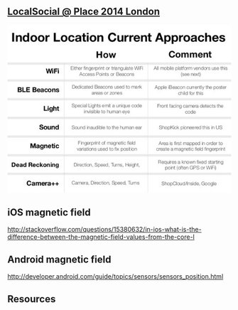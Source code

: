 
## [LocalSocial @ Place 2014 London](http://www.slideshare.net/sos100/localsocial-place-2014-london)
![indoor_location_technologies](/images/indoor_location_technologies.png)

## iOS magnetic field
http://stackoverflow.com/questions/15380632/in-ios-what-is-the-difference-between-the-magnetic-field-values-from-the-core-l

## Android magnetic field
http://developer.android.com/guide/topics/sensors/sensors_position.html

## Resources
